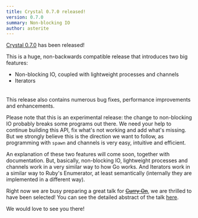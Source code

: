 ```yaml
---
title: Crystal 0.7.0 released!
version: 0.7.0
summary: Non-blocking IO
author: asterite
---
```


[Crystal 0.7.0](https://github.com/crystal-lang/crystal/releases/tag/0.7.0) has been released!

This is a huge, non-backwards compatible release that introduces two big features:

<ul class="goals" style="padding-bottom:20px">
  <li>Non-blocking IO, coupled with lightweight processes and channels</li>
  <li>Iterators</li>
</ul>

This release also contains numerous bug fixes, performance improvements and enhancements.

Please note that this is an experimental release: the change to non-blocking IO probably breaks
some programs out there. We need your help to continue building this API, fix what's not working
and add what's missing. But we strongly believe this is the direction we want to follow, as programming
with `spawn` and channels is very easy, intuitive and efficient.

An explanation of these two features will come soon, together with documentation. But, basically,
non-blocking IO, lightweight processes and channels work in a very similar way to how Go works. And
Iterators work in a similar way to Ruby's Enumerator, at least semantically (internally they are
implemented in a different way).

Right now we are busy preparing a great talk for ~~[Curry On](http://curry-on.org/)~~, we are thrilled
to have been selected! You can see the detailed abstract of the talk
[here](http://2015.ecoop.org/event/curryon-crystal-a-programming-language-for-humans-and-computers).

We would love to see you there!
